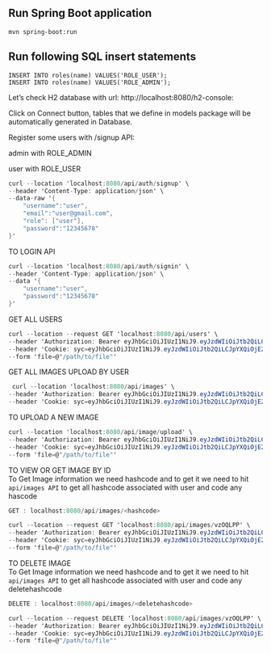 ## Run Spring Boot application
```
mvn spring-boot:run
```

## Run following SQL insert statements
```
INSERT INTO roles(name) VALUES('ROLE_USER');
INSERT INTO roles(name) VALUES('ROLE_ADMIN');
```

Let’s check H2 database with url: http://localhost:8080/h2-console:

Click on Connect button, tables that we define in models package will be automatically generated in Database.



Register some users with /signup API:

admin with ROLE_ADMIN

user with ROLE_USER

```cs
curl --location 'localhost:8080/api/auth/signup' \
--header 'Content-Type: application/json' \
--data-raw '{
    "username":"user",
    "email":"user@gmail.com",
    "role": ["user"],
    "password":"12345678"
}'
```

TO LOGIN API
```cs
curl --location 'localhost:8080/api/auth/signin' \
--header 'Content-Type: application/json' \
--data '{
    "username":"user",
    "password":"12345678"
}'
```

GET ALL USERS 
```cs
curl --location --request GET 'localhost:8080/api/users' \
--header 'Authorization: Bearer eyJhbGciOiJIUzI1NiJ9.eyJzdWIiOiJtb2QiLCJpYXQiOjE2OTYzMjA1NTUsImV4cCI6MTY5NjQwNjk1NX0.y21dZZihAjSb0bQalTQUMwSPyPPyAu5HYdqfethVmKY' \
--header 'Cookie: syc=eyJhbGciOiJIUzI1NiJ9.eyJzdWIiOiJtb2QiLCJpYXQiOjE2OTYzMjA1NTUsImV4cCI6MTY5NjQwNjk1NX0.y21dZZihAjSb0bQalTQUMwSPyPPyAu5HYdqfethVmKY; glide_user_route=glide.a831b62f21e733cb3f8809e54b566463' \
--form 'file=@"/path/to/file"'
```

GET ALL IMAGES UPLOAD BY USER 
```cs
 curl --location 'localhost:8080/api/images' \
--header 'Authorization: Bearer eyJhbGciOiJIUzI1NiJ9.eyJzdWIiOiJtb2QiLCJpYXQiOjE2OTYzMjA1NTUsImV4cCI6MTY5NjQwNjk1NX0.y21dZZihAjSb0bQalTQUMwSPyPPyAu5HYdqfethVmKY' \
--header 'Cookie: syc=eyJhbGciOiJIUzI1NiJ9.eyJzdWIiOiJtb2QiLCJpYXQiOjE2OTYzMjA1NTUsImV4cCI6MTY5NjQwNjk1NX0.y21dZZihAjSb0bQalTQUMwSPyPPyAu5HYdqfethVmKY; glide_user_route=glide.a831b62f21e733cb3f8809e54b566463'
 ```

TO UPLOAD A NEW IMAGE 
```cs
curl --location 'localhost:8080/api/image/upload' \
--header 'Authorization: Bearer eyJhbGciOiJIUzI1NiJ9.eyJzdWIiOiJtb2QiLCJpYXQiOjE2OTYzMjA1NTUsImV4cCI6MTY5NjQwNjk1NX0.y21dZZihAjSb0bQalTQUMwSPyPPyAu5HYdqfethVmKY' \
--header 'Cookie: syc=eyJhbGciOiJIUzI1NiJ9.eyJzdWIiOiJtb2QiLCJpYXQiOjE2OTYzMjA1NTUsImV4cCI6MTY5NjQwNjk1NX0.y21dZZihAjSb0bQalTQUMwSPyPPyAu5HYdqfethVmKY; glide_user_route=glide.a831b62f21e733cb3f8809e54b566463' \
--form 'file=@"/path/to/file"'
```

TO VIEW OR GET IMAGE BY ID 
<br>
To Get Image information we need hashcode and to get it we need to hit `api/images API` to get all hashcode associated 
with user and code any hascode 
```cs
GET : localhost:8080/api/images/<hashcode>
```
```cs
curl --location --request GET 'localhost:8080/api/images/vzOQLPP' \
--header 'Authorization: Bearer eyJhbGciOiJIUzI1NiJ9.eyJzdWIiOiJtb2QiLCJpYXQiOjE2OTYzMjA1NTUsImV4cCI6MTY5NjQwNjk1NX0.y21dZZihAjSb0bQalTQUMwSPyPPyAu5HYdqfethVmKY' \
--header 'Cookie: syc=eyJhbGciOiJIUzI1NiJ9.eyJzdWIiOiJtb2QiLCJpYXQiOjE2OTYzMjA1NTUsImV4cCI6MTY5NjQwNjk1NX0.y21dZZihAjSb0bQalTQUMwSPyPPyAu5HYdqfethVmKY; glide_user_route=glide.a831b62f21e733cb3f8809e54b566463' \
--form 'file=@"/path/to/file"'
```


TO DELETE IMAGE
<br>
To Get Image information we need hashcode and to get it we need to hit `api/images API` to get all hashcode associated
with user and code any deletehashcode
```cs
DELETE : localhost:8080/api/images/<deletehashcode>
```

```cs
curl --location --request DELETE 'localhost:8080/api/images/vzOQLPP' \
--header 'Authorization: Bearer eyJhbGciOiJIUzI1NiJ9.eyJzdWIiOiJtb2QiLCJpYXQiOjE2OTYzMjA1NTUsImV4cCI6MTY5NjQwNjk1NX0.y21dZZihAjSb0bQalTQUMwSPyPPyAu5HYdqfethVmKY' \
--header 'Cookie: syc=eyJhbGciOiJIUzI1NiJ9.eyJzdWIiOiJtb2QiLCJpYXQiOjE2OTYzMjA1NTUsImV4cCI6MTY5NjQwNjk1NX0.y21dZZihAjSb0bQalTQUMwSPyPPyAu5HYdqfethVmKY; glide_user_route=glide.a831b62f21e733cb3f8809e54b566463' \
--form 'file=@"/path/to/file"'
```